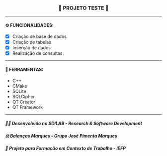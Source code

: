 <h3 align="center"> 
  🚧 PROJETO TESTE 🚧
</h3>

---
#### ⚙️ FUNCIONALIDADES:

- [x] Criação de base de dados
- [x] Criação de tabelas
- [x] Inserção de dados
- [x] Realização de consultas

---
#### 🔧 FERRAMENTAS:

- C++
- CMake
- SQLite
- SQLCipher
- QT Creator
- QT Framework

---
##### 👨‍💻 Desenvolvido na SDILAB - Research & Software Development 
##### ⚖️ Balanças Marques - Grupo José Pimenta Marques
##### 📖 Projeto para Formação em Contexto de Trabalho - IEFP
